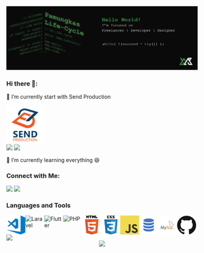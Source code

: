 <!--### Hi there 👋
-->
<!--
**yogameleniawan/yogameleniawan** is a ✨ _special_ ✨ repository because its `README.md` (this file) appears on your GitHub profile.

Here are some ideas to get you started:

- 🔭 I’m currently working on ...
- 🌱 I’m currently learning ...
- 👯 I’m looking to collaborate on ...
- 🤔 I’m looking for help with ...
- 💬 Ask me about ...
- 📫 How to reach me: ...
- 😄 Pronouns: ...
- ⚡ Fun fact: ...
-->

<img src="https://github.com/yogameleniawan/yogameleniawan/blob/master/image.jpg">

### Hi there 👋:

<p>🔭 I’m currently start with Send Production
</p>
<p>
<img alt="Visual Studio Code" width="100px" src="https://github.com/yogameleniawan/yogameleniawan/blob/master/1.png" />
<br>
<code><a href="https://www.linkedin.com/company/send-production/about/" target="_blank"><img src="https://image.flaticon.com/icons/png/512/174/174857.png" height=25></a></code>
<code><a href="https://www.instagram.com/sendproduction.id/" target="_blank"><img src="https://image.flaticon.com/icons/png/512/174/174855.png" height=25></a></code>
</p>
<p>🌱 I’m currently learning everything 😄</p>

### Connect with Me:
<code><a href="https://www.linkedin.com/in/yogameleniawan/" target="_blank"><img src="https://img.shields.io/badge/linkedin-%230077B5.svg?&style=for-the-badge&logo=linkedin&logoColor=white" height=25></a></code>
<code><a href="https://www.instagram.com/yogameleniawan/" target="_blank"><img src="https://img.shields.io/badge/instagram-%23E4405F.svg?&style=for-the-badge&logo=instagram&logoColor=white" height=25></a></code>


### Languages and Tools
<p>
<img align="left" alt="Visual Studio Code" width="50px" src="https://raw.githubusercontent.com/github/explore/80688e429a7d4ef2fca1e82350fe8e3517d3494d/topics/visual-studio-code/visual-studio-code.png" />
<img align="left" alt="Laravel" width="50px" src="https://static-00.iconduck.com/assets.00/laravel-icon-497x512-uwybstke.png" />
<img align="left" alt="Flutter" width="50px" src="https://cdn.iconscout.com/icon/free/png-512/flutter-2038877-1720090.png" />
<img align="left" alt="PHP" width="50px" src="https://cdn.iconscout.com/icon/free/png-512/php-27-226042.png" />
<img align="left" alt="HTML5" width="50px" src="https://raw.githubusercontent.com/github/explore/80688e429a7d4ef2fca1e82350fe8e3517d3494d/topics/html/html.png" />
<img align="left" alt="CSS3" width="50px" src="https://raw.githubusercontent.com/github/explore/80688e429a7d4ef2fca1e82350fe8e3517d3494d/topics/css/css.png" />
<img align="left" alt="JavaScript" width="50px" src="https://raw.githubusercontent.com/github/explore/80688e429a7d4ef2fca1e82350fe8e3517d3494d/topics/javascript/javascript.png" />
<img align="left" alt="SQL" width="50px" src="https://raw.githubusercontent.com/github/explore/80688e429a7d4ef2fca1e82350fe8e3517d3494d/topics/sql/sql.png" />
<img align="left" alt="MySQL" width="50px" src="https://raw.githubusercontent.com/github/explore/80688e429a7d4ef2fca1e82350fe8e3517d3494d/topics/mysql/mysql.png" />
<img align="left" alt="GitHub" width="50px" src="https://raw.githubusercontent.com/github/explore/78df643247d429f6cc873026c0622819ad797942/topics/github/github.png" />
</p>
<p>
<img align="left" src="https://github-readme-stats.vercel.app/api?username=yogameleniawan&&&count_private=true&show_icons=true&title_color=37903f&icon_color=eeeeee&text_color=eeeeee&bg_color=0a0a0a" width="340">
<img align="right" src="https://github-readme-stats.vercel.app/api/top-langs/?username=yogameleniawan&&show_icons=tru&title_color=37903f&icon_color=eeeeee&text_color=eeeeee&bg_color=0a0a0a&layout=compact" width="260">
</p>




    








